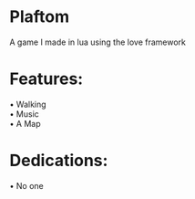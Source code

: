 # Plaftom
A game I made in lua using the love framework

# Features:
• Walking \
• Music \
• A Map

# Dedications:
• No one
